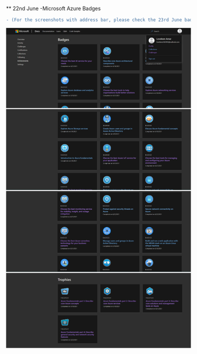 ** 22nd June -Microsoft Azure Badges 
```diff
- (For the screenshots with address bar, please check the 23rd June badges folder (it includes all the badges from 18th June - 23rd June))
```

<img src="https://github.com/loveleen-amar/267081_Microsoft-Azure-Badges/blob/main/22nd%20June%20badges/22%20nd%20June%201.JPG" width="800">  
<img src="https://github.com/loveleen-amar/267081_Microsoft-Azure-Badges/blob/main/22nd%20June%20badges/22nd%20June%202.JPG" width="800">  
<img src="https://github.com/loveleen-amar/267081_Microsoft-Azure-Badges/blob/main/22nd%20June%20badges/22nd%20June%203.JPG" width="800">  
<img src="https://github.com/loveleen-amar/267081_Microsoft-Azure-Badges/blob/main/22nd%20June%20badges/22nd%20June%204.JPG" width="800">
